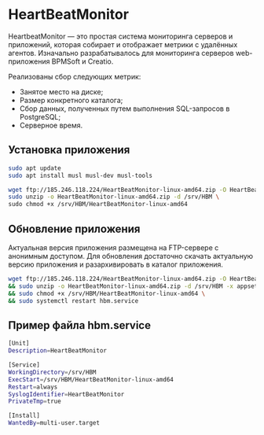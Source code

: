 # HeartBeatMonitor

HeartbeatMonitor — это простая система мониторинга серверов и приложений, которая собирает и отображает метрики с удалённых агентов.
Изначально разрабатывалось для мониторинга серверов web-приложения BPMSoft и Creatio.

Реализованы сбор следующих метрик:

- Занятое место на диске;
- Размер конкретного каталога;
- Сбор данных, полученных путем выполнения SQL-запросов в PostgreSQL;
- Серверное время.

## Установка приложения

``` bash
sudo apt update
sudo apt install musl musl-dev musl-tools

wget ftp://185.246.118.224/HeartBeatMonitor-linux-amd64.zip -O HeartBeatMonitor-linux-amd64.zip
sudo unzip -o HeartBeatMonitor-linux-amd64.zip -d /srv/HBM \
sudo chmod +x /srv/HBM/HeartBeatMonitor-linux-amd64
```

## Обновление приложения

Актуальная версия приложения размещена на FTP-сервере с анонимным доступом.
Для обновления достаточно скачать актуальную версию приложения и разархивировать в каталог приложения.

``` bash
wget ftp://185.246.118.224/HeartBeatMonitor-linux-amd64.zip -O HeartBeatMonitor-linux-amd64.zip \
&& sudo unzip -o HeartBeatMonitor-linux-amd64.zip -d /srv/HBM -x appsettings.json \
&& sudo chmod +x /srv/HBM/HeartBeatMonitor-linux-amd64 \
&& sudo systemctl restart hbm.service
```




## Пример файла hbm.service

``` bash
[Unit]
Description=HeartBeatMonitor

[Service]
WorkingDirectory=/srv/HBM
ExecStart=/srv/HBM/HeartBeatMonitor-linux-amd64
Restart=always
SyslogIdentifier=HeartBeatMonitor
PrivateTmp=true

[Install]
WantedBy=multi-user.target
```
